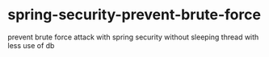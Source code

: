 # spring-security-prevent-brute-force
prevent brute force attack with spring security without sleeping thread with less use of db
